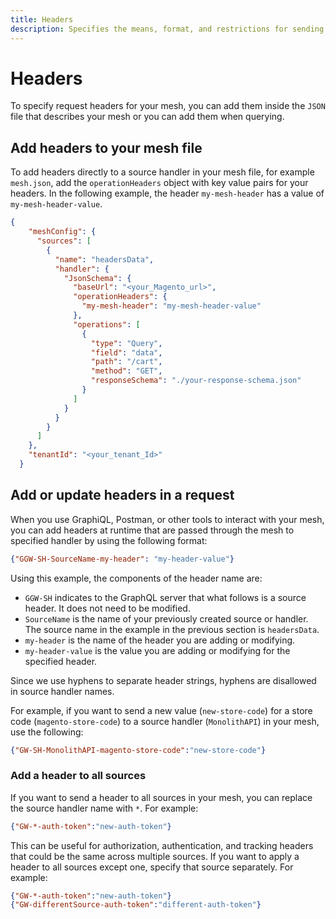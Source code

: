 ```yaml
---
title: Headers
description: Specifies the means, format, and restrictions for sending operation headers through the mesh in Adobe Graph.
---
```

# Headers

To specify request headers for your mesh, you can add them inside the `JSON` file that describes your mesh or you can add them when querying.

## Add headers to your mesh file

To add headers directly to a source handler in your mesh file, for example `mesh.json`, add the `operationHeaders` object with key value pairs for your headers. In the following example, the header `my-mesh-header` has a value of `my-mesh-header-value`.

```json
{
    "meshConfig": {
      "sources": [
        {
          "name": "headersData",
          "handler": {
            "JsonSchema": {
              "baseUrl": "<your_Magento_url>",
              "operationHeaders": {
                "my-mesh-header": "my-mesh-header-value"
              },
              "operations": [
                {
                  "type": "Query",
                  "field": "data",
                  "path": "/cart",
                  "method": "GET",
                  "responseSchema": "./your-response-schema.json"
                }
              ]
            }
          }
        }
      ]
    },
    "tenantId": "<your_tenant_Id>"
  }
```

## Add or update headers in a request

When you use GraphiQL, Postman, or other tools to interact with your mesh, you can add headers at runtime that are passed through the mesh to specified handler by using the following format:

```json
{"GGW-SH-SourceName-my-header": "my-header-value"}
```

Using this example, the components of the header name are:

-  `GGW-SH` indicates to the GraphQL server that what follows is a source header. It does not need to be modified.
-  `SourceName` is the name of your previously created source or handler. The source name in the example in the previous section is `headersData`.
-  `my-header` is the name of the header you are adding or modifying.
-  `my-header-value` is the value you are adding or modifying for the specified header.

<InlineAlert variant="info" slots="text"/>

 Since we use hyphens to separate header strings, hyphens are disallowed in source handler names.

For example, if you want to send a new value (`new-store-code`) for a store code (`magento-store-code`) to a source handler (`MonolithAPI`) in your mesh, use the following:

```json
{"GW-SH-MonolithAPI-magento-store-code":"new-store-code"}
```

### Add a header to all sources

If you want to send a header to all sources in your mesh, you can replace the source handler name with `*`. For example:

```json
{"GW-*-auth-token":"new-auth-token"}
```

This can be useful for authorization, authentication, and tracking headers that could be the same across multiple sources. If you want to apply a header to all sources except one, specify that source separately. For example:

```json
{"GW-*-auth-token":"new-auth-token"}
{"GW-differentSource-auth-token":"different-auth-token"}
```
